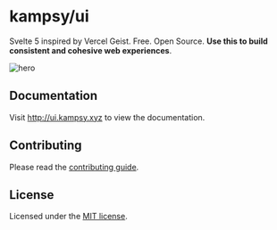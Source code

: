 # kampsy/ui

Svelte 5 inspired by Vercel Geist. Free. Open Source. **Use this to build consistent and cohesive web experiences**.

![hero](https://ucarecdn.com/91722eb1-c95a-42b2-b851-cdfe01a9bdf7/Screenshot20240906at112130AM.png)

## Documentation

Visit http://ui.kampsy.xyz to view the documentation.

## Contributing

Please read the [contributing guide](/CONTRIBUTING.md).

## License

Licensed under the [MIT license](https://github.com/kampsy/ui/blob/main/LICENSE.md).